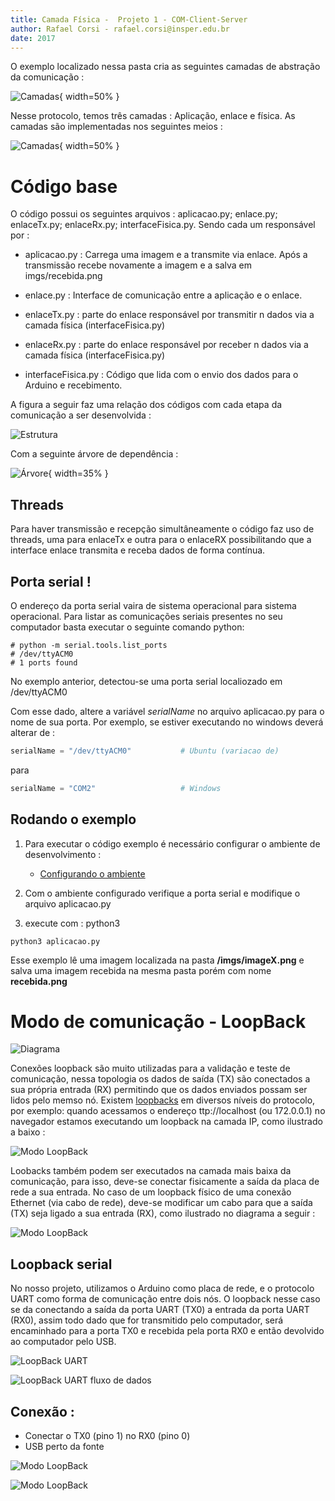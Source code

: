 ```yaml
---
title: Camada Física -  Projeto 1 - COM-Client-Server 
author: Rafael Corsi - rafael.corsi@insper.edu.br
date: 2017
---
```



O exemplo localizado nessa pasta cria as seguintes camadas de abstração da comunicação :

![Camadas](doc/pilhaInsper-explicacao.png){ width=50% }

Nesse protocolo, temos três camadas : Aplicação, enlace e física. As camadas são implementadas nos seguintes meios :

![Camadas](doc/pilhaInsper2.png){ width=50% }


# Código base

O código possui os seguintes arquivos : aplicacao.py; enlace.py; enlaceTx.py; enlaceRx.py; interfaceFisica.py. Sendo cada um responsável por :

- aplicacao.py : Carrega uma imagem e a transmite via enlace. Após a transmissão recebe novamente a imagem e a salva em imgs/recebida.png

- enlace.py : Interface de comunicação entre a aplicação e o enlace.

- enlaceTx.py : parte do enlace responsável por transmitir n dados via a camada física (interfaceFisica.py)

- enlaceRx.py : parte do enlace responsável por receber n dados via a camada física (interfaceFisica.py)

- interfaceFisica.py : Código que lida com o envio dos dados para o Arduino e recebimento.

A figura a seguir faz uma relação dos códigos com cada etapa da comunicação a ser desenvolvida :

![Estrutura](doc/pilhaInsper-python.png)

Com a seguinte árvore de dependência :

![Árvore](doc/python-estrutura.png){ width=35% }

## Threads 

Para haver transmissão e recepção simultâneamente o código faz uso de threads, uma para enlaceTx e outra para o enlaceRX possibilitando que a interface enlace transmita e receba dados de forma contínua.

## Porta serial !

O endereço da porta serial vaira de sistema operacional para sistema operacional. Para listar as comunicações seriais presentes no seu computador basta executar o seguinte comando python:

```
# python -m serial.tools.list_ports
# /dev/ttyACM0        
# 1 ports found
```

No exemplo anterior, detectou-se uma porta serial localiozado em /dev/ttyACM0

Com esse dado, altere a variável *serialName* no arquivo aplicacao.py para o nome de sua porta. Por exemplo, se estiver executando no windows deverá alterar de :

```python
serialName = "/dev/ttyACM0"           # Ubuntu (variacao de)
```

para

```python
serialName = "COM2"                   # Windows
```

## Rodando o exemplo

1. Para executar o código exemplo é necessário configurar o ambiente de desenvolvimento :
    - [Configurando o ambiente](https://github.com/Insper/Camada-Fisica-Computacao/wiki/Configurando-ambiente---Projeto-Enlace)
    
1. Com o ambiente configurado verifique a porta serial e modifique o arquivo aplicacao.py 
1. execute com : python3 

```
python3 aplicacao.py
```

Esse exemplo lê uma imagem localizada na pasta **/imgs/imageX.png** e salva uma imagem recebida na mesma pasta porém com nome **recebida.png**

# Modo de comunicação - LoopBack

![Diagrama](doc/loopback-diagrama2.png)

Conexões loopback são muito utilizadas para a validação e teste de comunicação, nessa topologia os dados de saída (TX) são conectados a sua própria entrada (RX) permitindo que os dados enviados possam ser lidos pelo memso nó. Existem [loopbacks](https://en.wikipedia.org/wiki/Localhost) em diversos níveis do protocolo, por exemplo: quando acessamos o endereço ttp://localhost (ou 172.0.0.1) no navegador estamos executando um loopback na camada IP, como ilustrado a baixo : 

![Modo LoopBack](doc/loopback-layer.png)

Loobacks também podem ser executados na camada mais baixa da comunicação, para isso, deve-se conectar fisicamente a saída da placa de rede a sua entrada. No caso de um loopback físico de uma conexão Ethernet (via cabo de rede), deve-se modificar um cabo para que a saída (TX) seja ligado a sua entrada (RX), como ilustrado no diagrama a seguir : 

![Modo LoopBack](doc/loopback-ethernet.png)

## Loopback serial

No nosso projeto, utilizamos o Arduino como placa de rede, e o protocolo UART como forma de comunicação entre dois nós. O loopback nesse caso se da conectando a saída da porta UART (TX0) a entrada da porta UART (RX0), assim todo dado que for transmitido pelo computador, será encaminhado para a porta TX0 e recebida pela porta RX0 e então devolvido ao computador pelo USB.

![LoopBack UART](doc/loopback-diagrama2.png)

![LoopBack UART fluxo de dados](doc/loopback-diagrama3.png)

## Conexão :

- Conectar o TX0 (pino 1) no RX0 (pino 0)
- USB perto da fonte

![Modo LoopBack](doc/hardware-loopback.jpg)

![Modo LoopBack](doc/loopback-diagrama1.png)
